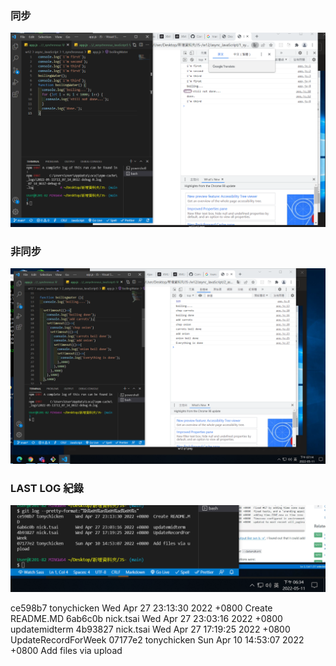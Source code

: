 ### 同步

![同步.png](同步.png)

### 非同步

![非同步.png](非同步.png)

### LAST LOG 紀錄

![last.png](last.png)

ce598b7 tonychicken Wed Apr 27 23:13:30 2022 +0800 Create README.MD
6ab6c0b nick.tsai Wed Apr 27 23:03:16 2022 +0800 updatemidterm
4b93827 nick.tsai Wed Apr 27 17:19:25 2022 +0800 UpdateRecordForWeek
07177e2 tonychicken Sun Apr 10 14:53:07 2022 +0800 Add files via upload
